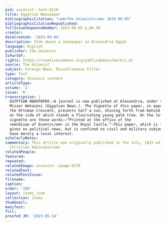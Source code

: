 ```yaml
---
pid: unionist--text-0110
title: Egyptian Newspaper
bibliographicCitation: "<em>The Unionist</em> 1833-09-05"
bibliographicCitationRepublished: 
fullIssueSequenceNumber: 1833-09-05 p.04.36
creator: 
dateCreated: '1833-09-05'
description: Item about a newspaper in Alexandria Egypt
language: English
publisher: The Unionist
IsPartOf: 
rights: https://creativecommons.org/publicdomain/mark/1.0/
source: The Unionist
subject: Foreign News; Miscellaneous Filler
type: Text
category: Unionist content
articleType: 
volume: '1'
issue: '6'
transcription: |
  EGYPTIAN NEWSPAPER.—A journal is now published at Alexandria, under the title of
  Miszer Wekaiesi (Egyptian News.). The Vignette of this paper, in opposition to
  the Ottoman Crescent, presents half a sun, shining forth from behind a pyramid,
  on the side of which stands a flourishing young palm tree. On the left of the
  vignette are these words:—“Printed at the office of the
  <em>Divan of Events</em> in the Royal Castle.”—This paper, which is in the Arabic and Turkish languages,
  gives no political news, but is confined to civil and military subjects, which
  have merely a local interest.
scholarlyNotes: 
commentary: This article was originally published in the July, 1833 edition of <em>The
  Christian Advocate</em>
relatedPeople: 
featured: 
repeated: 
relatedImage: unionist--image-0179
relatedText: 
relatedTextIssue: 
filename: 
caption: 
order: '109'
layout: items_item
collection: items
thumbnail: 
manifest: 
full: 
proofed JR: '2023-05-14'
---
```

